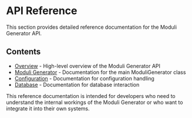 # API Reference

This section provides detailed reference documentation for the Moduli Generator API.

## Contents

- [Overview](overview.md) - High-level overview of the Moduli Generator API
- [Moduli Generator](moduli_generator.md) - Documentation for the main ModuliGenerator class
- [Configuration](config.md) - Documentation for configuration handling
- [Database](db.md) - Documentation for database interaction

This reference documentation is intended for developers who need to understand the internal workings of the Moduli
Generator or who want to integrate it into their own systems.